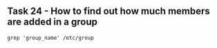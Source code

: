 ## **Task 24 - How to find out how much members are added in a group**

```grep 'group_name' /etc/group```

